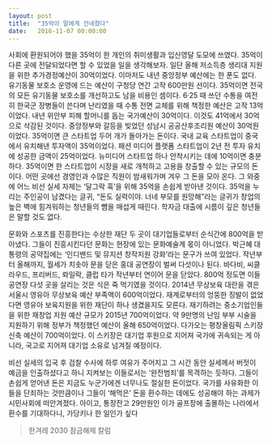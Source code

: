 ```yaml
---
layout: post
title:  "35억이 말에게 건네졌다"
date:   2016-11-07 00:00:00
---
```


사회에 환원되어야 했을 35억이 한 개인의 취미생활과 입신영달 도모에 쓰였다. 35억이 다른 곳에 전달되었다면 할 수 있었을 일을 생각해보자. 일단 올해 저소득층 생리대 지원을 위한 추가경정예산이 30억이었다. 이마저도 내년 중앙정부 예산에는 한 푼도 없다. 유기동물 보호소 운영에 드는 예산이 구청당 연간 고작 600만원 선이다. 35억이면 전국의 모든 유기동물 보호소를 개선하고도 남을 비용인 셈이다. 6·25 때 쓰던 수통을 여전히 한국군 장병들이 쓴다며 난리였을 때 수통 전면 교체를 위해 책정한 예산은 고작 13억이었다. 내년 위안부 피해 할머니를 돕는 국가예산이 30억이다. 이것도 41억에서 30억으로 삭감된 것이다. 중앙정부와 갈등을 빚었던 성남시 공공산후조리원 예산이 30억원이었다. 35억이면 큰 스타트업 두어 개가 돌아가는 돈이다. 국내 교육 스타트업이 중국에서 유치해낸 투자액이 35억이었다. 패션 미디어 플랫폼 스타트업이 2년 전 투자 유치에 성공한 금액이 25억이었다. 뉴미디어 스타트업 하나 안착시키는 데에 10억이면 충분하다. 35억이면 한 스타트업이 시장을 새로 개척하고 고용을 창출할 수 있는 규모의 돈이다. 어떤 곳에선 경영인과 수많은 직원이 밤새워가며 겨우 그 돈을 모아 온다. 그 와중에 어느 비선 실세 자제는 ‘달그락 훅’을 위해 35억을 손쉽게 받아낸 것이다. 35억을 누리는 주인공이 남겼다는 글귀, “돈도 실력이야. 너네 부모를 원망해”라는 글귀가 창업의 높은 벽에 힘겨워하는 청년들의 뺨을 매섭게 때린다. 학자금 대출에 시름이 깊은 청년들은 말할 것도 없다.

문화와 스포츠를 진흥한다는 수상한 재단 두 곳이 대기업들로부터 순식간에 800억을 받아냈다. 그들이 진흥시킨다던 문화는 현장에 있는 문화예술계 몫이 아니었다. 박근혜 대통령의 공약집에는 ‘인디밴드 및 뮤지션 창작지원 강화’라는 문구가 쓰여 있었다. 작년부터 올해까지, 월세가 치솟아 문을 닫은 홍대 공연장이 벌써 다섯이나 된다. 바다비, 씨클라우드, 프리버드, 롸일락, 클럽 타가 작년부터 연이어 문을 닫았다. 800억 정도면 이들 공연장 다섯 곳을 살리는 것은 식은 죽 먹기였을 것이다. 2014년 무상보육 대란을 겪은 서울시 영유아 무상보육 예산 부족액이 600억이었다. 재계로부터의 엉뚱한 징발이 없었다면 영유아 보육지원을 위한 재단이 하나 생겼을지도 모른다. 재기하려는 중소기업인들을 위한 재창업 지원 예산 규모가 2015년 700억이었다. 약 9만명의 난임 부부 시술을 지원하기 위해 정부가 책정했던 예산이 올해 650억이었다. 다가오는 평창올림픽 스키장 신축 예산이 700억이었다. 이 스키장은 대기업 후원으로 지어져 국가에 귀속되는 게 아니라, 국고로 지어져 대기업 소유로 넘겨질 예정이다.

비선 실세의 입국 후 검찰 수사에 하루 여유가 주어지고 그 시간 동안 실세께서 버젓이 예금을 인출하셨다고 하니 지켜보는 이들로서는 ‘완전범죄’를 목격하는 듯하다. 그들이 손쉽게 얻어낸 돈은 지금도 누군가에겐 너무나도 절실한 돈이었다. 국가를 사유화한 이들을 단죄하는 것만큼이나 그들이 ‘해먹은’ 돈을 환수하는 데에도 성공해야 하는 과제가 시민사회에 떠안겨졌다. 아이고, 통장잔고 29만원인 이가 골프장에 출몰하는 나라에서 환수를 기대하다니, 가당키나 한 일인가 싶다


> 한겨레 2030 잠금해제 칼럼
